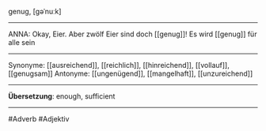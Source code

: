 genug, [gəˈnuːk]

---
ANNA: Okay, Eier. Aber zwölf Eier sind doch [[genug]]!
Es wird [[genug]] für alle sein 

---
Synonyme: [[ausreichend]], [[reichlich]], [[hinreichend]], [[vollauf]], [[genugsam]]
Antonyme: [[ungenügend]], [[mangelhaft]], [[unzureichend]]

---
**Übersetzung**:
enough, sufficient

---
#Adverb #Adjektiv
